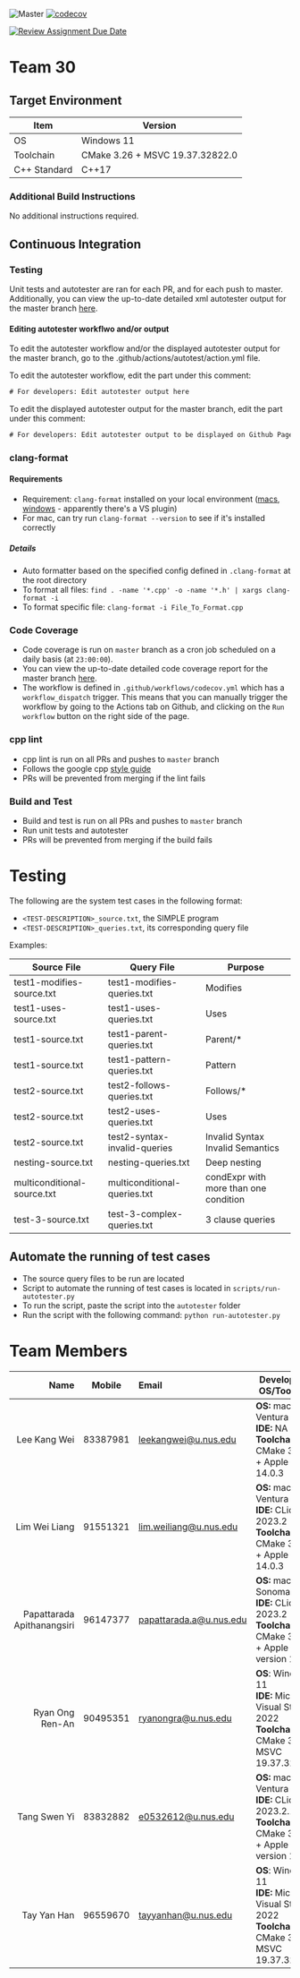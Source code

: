 ![Master](https://github.com/nus-cs3203/23s1-cp-spa-team-30/actions/workflows/master.yaml/badge.svg)
[![codecov](https://codecov.io/github/nus-cs3203/23s1-cp-spa-team-30/graph/badge.svg?token=y2ZPfE136n)](https://codecov.io/github/nus-cs3203/23s1-cp-spa-team-30)

[![Review Assignment Due Date](https://classroom.github.com/assets/deadline-readme-button-24ddc0f5d75046c5622901739e7c5dd533143b0c8e959d652212380cedb1ea36.svg)](https://classroom.github.com/a/B246QqbV)
# Team 30
## Target Environment

Item | Version
-|-
OS | Windows 11
Toolchain | CMake 3.26 + MSVC 19.37.32822.0
C++ Standard | C++17

### Additional Build Instructions

No additional instructions required.

## Continuous Integration

### Testing

Unit tests and autotester are ran for each PR, and for each push to master. Additionally, you can view the up-to-date detailed xml autotester output for the master branch [here](https://nus-cs3203.github.io/23s1-cp-spa-team-30/).

#### Editing autotester workflwo and/or output
To edit the autotester workflow and/or the displayed autotester output for the master branch, go to the .github/actions/autotest/action.yml file.

To edit the autotester workflow, edit the part under this comment:
```html
# For developers: Edit autotester output here
```

To edit the displayed autotester output for the master branch, edit the part under this comment:
```html
# For developers: Edit autotester output to be displayed on Github Pages, here
```

### clang-format
#### Requirements
- Requirement: `clang-format` installed on your local environment ([macs](https://formulae.brew.sh/formula/clang-format), [windows](https://clang.llvm.org/docs/ClangFormat.html) - apparently there's a VS plugin)
- For mac, can try run `clang-format --version` to see if it's installed correctly

##### Details
- Auto formatter based on the specified config defined in `.clang-format` at the root directory
- To format all files: `find . -name '*.cpp' -o -name '*.h' | xargs clang-format -i`
- To format specific file: `clang-format -i File_To_Format.cpp`

### Code Coverage

- Code coverage is run on `master` branch as a cron job scheduled on a daily basis (at `23:00:00`). 
- You can view the up-to-date detailed code coverage report for the master branch [here](https://app.codecov.io/github/nus-cs3203/23s1-cp-spa-team-30).
- The workflow is defined in `.github/workflows/codecov.yml` which has a `workflow_dispatch` trigger. This means that you can manually trigger the workflow by going to the Actions tab on Github, and clicking on the `Run workflow` button on the right side of the page.

### cpp lint
- cpp lint is run on all PRs and pushes to `master` branch
- Follows the google cpp [style guide](https://google.github.io/styleguide/cppguide.html)
- PRs will be prevented from merging if the lint fails

### Build and Test
- Build and test is run on all PRs and pushes to `master` branch
- Run unit tests and autotester
- PRs will be prevented from merging if the build fails

# Testing

The following are the system test cases in the following format:     
- `<TEST-DESCRIPTION>_source.txt`, the SIMPLE program
- `<TEST-DESCRIPTION>_queries.txt`, its corresponding query file

Examples:

| Source File                 | Query File                        | Purpose                                         |
|-----------------------------|-----------------------------------|-------------------------------------------------|
| test1-modifies-source.txt   | test1-modifies-queries.txt        | Modifies                                        | 
| test1-uses-source.txt         | test1-uses-queries.txt            | Uses                                            | 
| test1-source.txt            | test1-parent-queries.txt          | Parent/*                                        | 
| test1-source.txt            | test1-pattern-queries.txt         | Pattern                                         | 
| test2-source.txt            | test2-follows-queries.txt         | Follows/*                                       | 
| test2-source.txt            | test2-uses-queries.txt            | Uses                                            | 
| test2-source.txt            | test2-syntax-invalid-queries      | Invalid Syntax<br>Invalid Semantics             | 
| nesting-source.txt          | nesting-queries.txt               | Deep nesting                                    | 
| multiconditional-source.txt | multiconditional-queries.txt      | condExpr with more than one condition           | 
| test-3-source.txt           | test-3-complex-queries.txt        | 3 clause queries                                | 


## Automate the running of test cases

- The source query files to be run are located
- Script to automate the running of test cases is located in `scripts/run-autotester.py`
- To run the script, paste the script into the `autotester` folder
- Run the script with the following command: `python run-autotester.py`

# Team Members

|                       Name |  Mobile  | Email                   | Development OS/Toolchain                                                                                                  |
|---------------------------:|:--------:|:------------------------|---------------------------------------------------------------------------------------------------------------------------|
|               Lee Kang Wei | 83387981 | leekangwei@u.nus.edu    | **OS:** macOS Ventura 13.2.1 <br/> **IDE:** NA <br/> **Toolchain:** CMake 3.27.6 + Apple clang 14.0.3                     |
|              Lim Wei Liang | 91551321 | lim.weiliang@u.nus.edu  | **OS:** macOS Ventura 13.5.2 <br/> **IDE:** CLion 2023.2 <br/> **Toolchain:** CMake 3.26.4 + Apple clang 14.0.3           |
| Papattarada Apithanangsiri | 96147377 | papattarada.a@u.nus.edu | **OS:** macOS Sonoma 14.0 <br/> **IDE:** CLion 2023.2 <br/> **Toolchain:** CMake 3.27.4 + Apple clang version 15.0.0      |
|            Ryan Ong Ren-An | 90495351 | ryanongra@u.nus.edu     | **OS**: Windows 11 <br/> **IDE:** Microsoft Visual Studio 2022 <br/> **Toolchain:** CMake 3.26 + MSVC 19.37.32822.0       |
|               Tang Swen Yi | 83832882 | e0532612@u.nus.edu      | **OS:** macOS Ventura 13.4.1 <br/> **IDE:** CLion 2023.2.1 <br/> **Toolchain:** CMake 3.26.3 + Apple clang version 14.0.3 |
|                Tay Yan Han | 96559670 | tayyanhan@u.nus.edu     | **OS**: Windows 11 <br/> **IDE:** Microsoft Visual Studio 2022 <br/> **Toolchain:** CMake 3.26 + MSVC 19.37.32822.0       |
